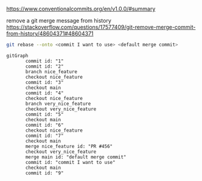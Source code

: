 https://www.conventionalcommits.org/en/v1.0.0/#summary

remove a git merge message from history 
https://stackoverflow.com/questions/17577409/git-remove-merge-commit-from-history/48604371#48604371

```bash
git rebase --onto <commit I want to use> <default merge commit>
```

```mermaid
gitGraph
       commit id: "1"
       commit id: "2"
       branch nice_feature
       checkout nice_feature
       commit id: "3"
       checkout main
       commit id: "4"
       checkout nice_feature
       branch very_nice_feature
       checkout very_nice_feature
       commit id: "5"
       checkout main
       commit id: "6"
       checkout nice_feature
       commit id: "7"
       checkout main
       merge nice_feature id: "PR #456"
       checkout very_nice_feature
       merge main id: "default merge commit"
       commit id: "commit I want to use"
       checkout main
       commit id: "9"
```